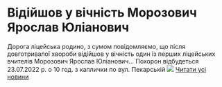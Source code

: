 # Відійшов у вічність Морозович Ярослав Юліанович
Дорога ліцейська родино, з сумом повідомляємо, що після довготривалої хвороби відійшов у вічність один із перших ліцейських вчителів Морозович Ярослав Юліанович...
Похорон відбудеться 23.07.2022 р. о 10 год. з каплички по вул. Пекарській
![](/images/відійшов-у-вічність-морозович-ярослав-юліанович/ярослав-юліанович.png)
[Читати усі новини](/news)

